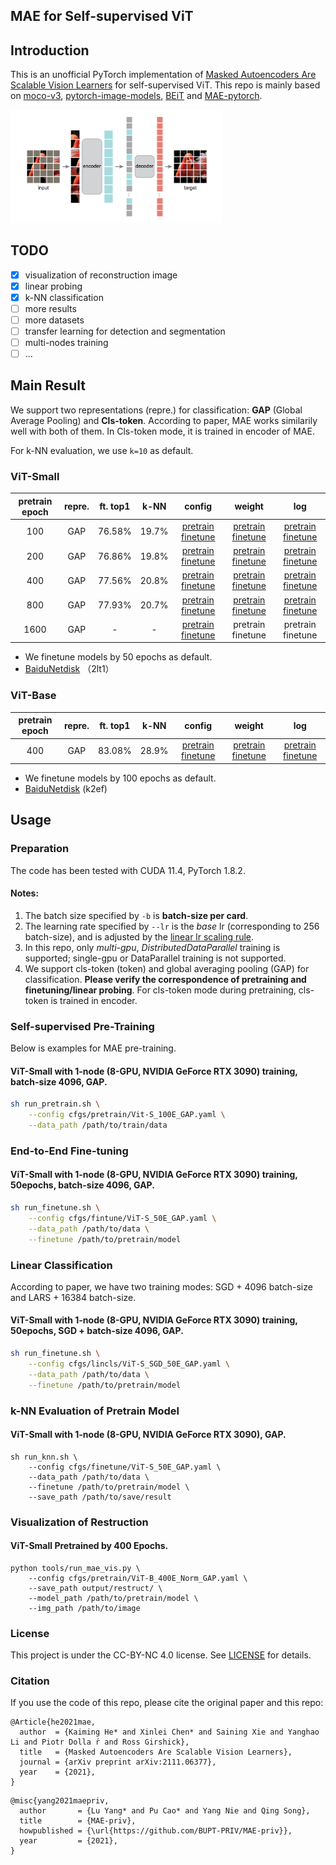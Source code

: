 ## MAE for Self-supervised ViT

## Introduction
This is an unofficial PyTorch implementation of [Masked Autoencoders Are Scalable Vision Learners](https://arxiv.org/abs/2111.06377) for self-supervised ViT. This repo is mainly based on [moco-v3](https://github.com/facebookresearch/moco-v3), [pytorch-image-models](https://github.com/rwightman/pytorch-image-models), [BEiT](https://github.com/microsoft/unilm/tree/master/beit) and [MAE-pytorch](https://github.com/pengzhiliang/MAE-pytorch).

<img src="figures/mae.png" alt="image-mae" style="zoom: 33%;" />

## TODO

- [x] visualization of reconstruction image
- [x] linear probing
- [x] k-NN classification
- [ ] more results
- [ ] more datasets
- [ ] transfer learning for detection and segmentation
- [ ] multi-nodes training
- [ ] ...

## Main Result

We support two representations (repre.) for classification: **GAP** (Global Average Pooling) and **Cls-token**. According to paper, MAE works similarily well with both of them. In Cls-token mode, it is trained in encoder of MAE.

For k-NN evaluation, we use `k=10` as default.

### ViT-Small

| pretrain epoch | repre. | ft. top1 | k-NN |                            config                            |                            weight                            |                             log                              |
| :------------: | :----: | :------: | :--: | :----------------------------------------------------------: | :----------------------------------------------------------: | :----------------------------------------------------------: |
|      100       |  GAP   |  76.58%  |  19.7%  | [pretrain](cfgs/pretrain/baseline_small/ViT-S_100E_Norm_GAP.yaml) [finetune](cfgs/finetune/ViT-S_50E_GAP.yaml) | [pretrain](https://drive.google.com/file/d/1FZ2ii8FtbO6TDIU9scEH85nVANOLQac1/view?usp=sharing) [finetune](https://drive.google.com/file/d/1WfXf4vJXcYMUzGx_rma8Q1KEzWrXbwki/view?usp=sharing) | [pretrain](https://drive.google.com/file/d/1IuAqrz23PwaA1_B9bYYqD0P4cXAYf2ZE/view?usp=sharing) [finetune](https://drive.google.com/file/d/1DqfVpG6pztPi1T2HYOcovESYv7lHyDXa/view?usp=sharing) |
|      200       |  GAP   |    76.86%    |  19.8%  | [pretrain](cfgs/pretrain/baseline_small/ViT-S_200E_Norm_GAP.yaml) [finetune](cfgs/finetune/ViT-S_50E_GAP.yaml) | [pretrain](https://drive.google.com/file/d/1ufbovFHqYhz78Usz01SQ3mNlL0NoqIjC/view?usp=sharing) [finetune](https://drive.google.com/file/d/1wq0FVHfR9LN7AV5FzqHGPyDY0V3FHYKI/view?usp=sharing) | [pretrain](https://drive.google.com/file/d/116tiw2HqXQxr4i0xU_ZRDa6IDLP3wvwy/view?usp=sharing) [finetune](https://drive.google.com/file/d/1U2Qh5i6BtGjBBEUmmsAbl7HvIG0OrQx2/view?usp=sharing) |
|      400       |  GAP   |  77.56%  |  20.8%  | [pretrain](cfgs/pretrain/baseline_small/ViT-S_400E_Norm_GAP.yaml) [finetune](cfgs/finetune/ViT-S_50E_GAP.yaml) | [pretrain](https://drive.google.com/file/d/1GEuNN4yYYkjnKJyh65GDoEfH5s1AOPYm/view?usp=sharing) [finetune](https://drive.google.com/file/d/1v7Iy_FtNpDK89aCsTkAOH3fGZixv_dVs/view?usp=sharing) | [pretrain](https://drive.google.com/file/d/1iBastCBVK6goDtjqXSILyuqtR0ppbCmo/view?usp=sharing) [finetune](https://drive.google.com/file/d/1T8titxifdMm55UOP7lkGc27g7UPj97Jh/view?usp=sharing) |
|      800       |  GAP   |    77.93%    |  20.7%  | [pretrain](cfgs/pretrain/baseline_small/ViT-S_800E_Norm_GAP.yaml) [finetune](cfgs/finetune/ViT-S_50E_GAP.yaml) | [pretrain](https://drive.google.com/file/d/1dmzysQ2phLcbNfrmuSdsK_I5ltokOVXk/view?usp=sharing) [finetune](https://drive.google.com/file/d/13QRr63oNWhRfU3C1-HsTN3oB5EURr68t/view?usp=sharing) | [pretrain](https://drive.google.com/file/d/17mPfUCclcCmWOmQneaNYTQQmYWl3T2U7/view?usp=sharing) [finetune](https://drive.google.com/file/d/1fpmpfBH5JCr-2MGDlRQsL0j7aVTlfLtP/view?usp=sharing) |
|      1600      |  GAP   |    -     |  -   | [pretrain](cfgs/pretrain/baseline_small/ViT-S_1600E_Norm_GAP.yaml) [finetune](cfgs/finetune/ViT-S_50E_GAP.yaml) |                      pretrain finetune                       |                      pretrain finetune                       |

- We finetune models by 50 epochs as default.
- [BaiduNetdisk](https://pan.baidu.com/s/1zc2JI_oJUS5l0hHcMIQa7w) （2lt1）

### ViT-Base

| pretrain epoch | repre. | ft. top1 | k-NN  |                            config                            |                            weight                            |                             log                              |
| :------------: | :----: | :------: | :---: | :----------------------------------------------------------: | :----------------------------------------------------------: | :----------------------------------------------------------: |
|      400       |  GAP   |  83.08%  | 28.9% | [pretrain](cfgs/pretrain/ViT-B_400E_Norm_GAP.yaml) [finetune](cfgs/finetune/ViT-B_100E_GAP.yaml) | [pretrain](https://drive.google.com/file/d/1u3edwhpXYSQgi0FXKsI1dumWDOUICjIA/view?usp=sharing) [finetune](https://drive.google.com/file/d/15EzQAgSOb_LTPGRTM83QTrpvmpq5ONxc/view?usp=sharing) | [pretrain](https://drive.google.com/file/d/1tm0QaZaK9b2vcL8t4RRnUpO6OzQcBaL6/view?usp=sharing) [finetune](https://drive.google.com/file/d/1LYMRjcohw2BfFPTOtvNSq2ZxMhdoHpIT/view?usp=sharing) |

- We finetune models by 100 epochs as default.
- [BaiduNetdisk](https://pan.baidu.com/s/1W0Vl753XR9mkW3D75Hc7OA)  (k2ef)


## Usage

### Preparation

The code has been tested with CUDA 11.4, PyTorch 1.8.2.

#### Notes:
1. The batch size specified by `-b` is **batch-size per card**.
1. The learning rate specified by `--lr` is the *base* lr (corresponding to 256 batch-size), and is adjusted by the [linear lr scaling rule](https://arxiv.org/abs/1706.02677).
1. In this repo, only *multi-gpu*, *DistributedDataParallel* training is supported; single-gpu or DataParallel training is not supported.
1. We support cls-token (token) and global averaging pooling (GAP) for classification. **Please verify the correspondence of pretraining and finetuning/linear probing**. For cls-token mode during pretraining, cls-token is trained in encoder.

### Self-supervised Pre-Training
Below is examples for MAE pre-training.

#### ViT-Small with 1-node (8-GPU, NVIDIA GeForce RTX 3090) training, batch-size 4096, GAP.
```sh
sh run_pretrain.sh \
	--config cfgs/pretrain/Vit-S_100E_GAP.yaml \
	--data_path /path/to/train/data
```

### End-to-End Fine-tuning
#### ViT-Small with 1-node (8-GPU, NVIDIA GeForce RTX 3090) training, 50epochs, batch-size 4096, GAP.

```sh
sh run_finetune.sh \
	--config cfgs/fintune/ViT-S_50E_GAP.yaml \
	--data_path /path/to/data \
	--finetune /path/to/pretrain/model
```

### Linear Classification
According to paper, we have two training modes: SGD + 4096 batch-size and LARS + 16384 batch-size. 

#### ViT-Small with 1-node (8-GPU, NVIDIA GeForce RTX 3090) training, 50epochs, SGD + batch-size 4096, GAP.
```sh
sh run_finetune.sh \
	--config cfgs/lincls/ViT-S_SGD_50E_GAP.yaml \
	--data_path /path/to/data \
	--finetune /path/to/pretrain/model
```

### k-NN Evaluation of Pretrain Model

#### ViT-Small with 1-node (8-GPU, NVIDIA GeForce RTX 3090), GAP.

```shell
sh run_knn.sh \
	--config cfgs/finetune/ViT-S_50E_GAP.yaml \
	--data_path /path/to/data \
	--finetune /path/to/pretrain/model \
	--save_path /path/to/save/result
```

### Visualization of Restruction

#### ViT-Small Pretrained by 400 Epochs.

```shell
python tools/run_mae_vis.py \
	--config cfgs/pretrain/ViT-B_400E_Norm_GAP.yaml \
	--save_path output/restruct/ \
	--model_path /path/to/pretrain/model \
	--img_path /path/to/image
```

### License

This project is under the CC-BY-NC 4.0 license. See [LICENSE](LICENSE) for details.

### Citation

If you use the code of this repo, please cite the original paper and this repo:

```
@Article{he2021mae,
  author  = {Kaiming He* and Xinlei Chen* and Saining Xie and Yanghao Li and Piotr Dolla ́r and Ross Girshick},
  title   = {Masked Autoencoders Are Scalable Vision Learners},
  journal = {arXiv preprint arXiv:2111.06377},
  year    = {2021},
}
```

```
@misc{yang2021maepriv,
  author       = {Lu Yang* and Pu Cao* and Yang Nie and Qing Song},
  title        = {MAE-priv},
  howpublished = {\url{https://github.com/BUPT-PRIV/MAE-priv}},
  year         = {2021},
}
```

